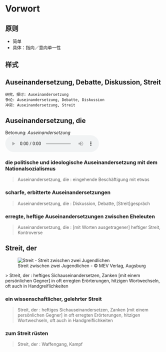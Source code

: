 Vorwort
=====

## 原则

* 简单
* 具体：指向／意向单一性

## 样式

## Aus­ei­n­an­der­set­zung, De­bat­te, Dis­kus­si­on, Streit

    研究，探讨: Aus­ei­n­an­der­set­zung
    争论: Aus­ei­n­an­der­set­zung, De­bat­te, Dis­kus­si­on
    冲突: Aus­ei­n­an­der­set­zung, Streit

## Aus­ei­n­an­der­set­zung, die
Betonung: <em>Auseinạndersetzung</em> <audio controls="controls" src="http://www.duden.de/_media_/audio/ID4107174_229847920.mp3"></audio>
### die politische und ideologische Auseinandersetzung mit dem Nationalsozialismus
> Aus­ei­n­an­der­set­zung, die :  eingehende Beschäftigung mit etwas

### scharfe, erbitterte Auseinandersetzungen
> Aus­ei­n­an­der­set­zung, die :  Diskussion, Debatte, [Streit]gespräch

### erregte, heftige Auseinandersetzungen zwischen Eheleuten
> Aus­ei­n­an­der­set­zung, die :  [mit Worten ausgetragener] heftiger Streit, Kontroverse


## Streit, der
<figure><img src="http://www.duden.de/_media_/full/S/Streit-201100280799.jpg" title="Streit - Streit zwischen zwei Jugendlichen" alt="Streit - Streit zwischen zwei Jugendlichen"><figcaption>Streit zwischen zwei Jugendlichen - ©&nbsp;MEV Verlag, Augsburg</figcaption></figure>
> Streit, der :  heftiges Sichauseinandersetzen, Zanken [mit einem persönlichen Gegner] in oft erregten Erörterungen, hitzigen Wortwechseln, oft auch in Handgreiflichkeiten

### ein wissenschaftlicher, gelehrter Streit
> Streit, der :  heftiges Sichauseinandersetzen, Zanken [mit einem persönlichen Gegner] in oft erregten Erörterungen, hitzigen Wortwechseln, oft auch in Handgreiflichkeiten

### zum Streit rüsten
> Streit, der :  Waffengang, Kampf

